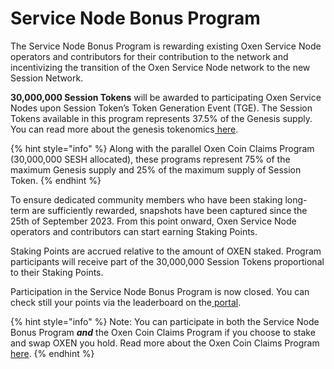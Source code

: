 # Service Node Bonus Program

The Service Node Bonus Program is rewarding existing Oxen Service Node operators and contributors for their contribution to the network and incentivizing the transition of the Oxen Service Node network to the new Session Network.

**30,000,000 Session Tokens** will be awarded to participating Oxen Service Nodes upon Session Token’s Token Generation Event (TGE). The Session Tokens available in this program represents 37.5% of the Genesis supply. You can read more about the genesis tokenomics[ here](https://docs.getsession.org/tokenomics/genesis-tokenomics).

{% hint style="info" %}
Along with the parallel Oxen Coin Claims Program (30,000,000 SESH allocated), these programs represent 75% of the maximum Genesis supply and 25% of the maximum supply of Session Token.
{% endhint %}

To ensure dedicated community members who have been staking long-term are sufficiently rewarded, snapshots have been captured since the 25th of September 2023. From this point onward, Oxen Service Node operators and contributors can start earning Staking Points.

Staking Points are accrued relative to the amount of OXEN staked. Program participants will receive part of the 30,000,000 Session Tokens proportional to their Staking Points.

Participation in the Service Node Bonus Program is now closed. You can check still your points via the leaderboard on the[ portal](https://swap.oxen.io/).

{% hint style="info" %}
Note: You can participate in both the Service Node Bonus Program _**and**_ the Oxen Coin Claims Program if you choose to stake and swap OXEN you hold. Read more about the Oxen Coin Claims Program [here](oxen-coin-claims.md).&#x20;
{% endhint %}
